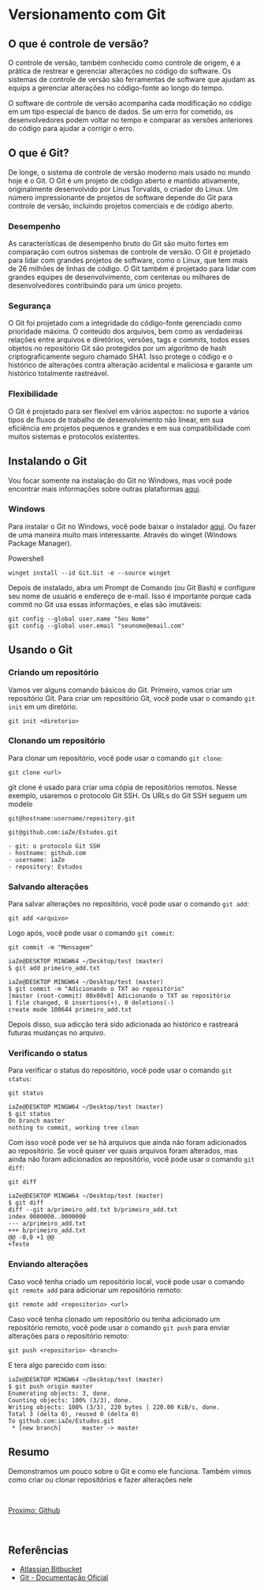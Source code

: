 # Versionamento com Git

## O que é controle de versão?

O controle de versão, também conhecido como controle de origem, é a prática de restrear e gerenciar alterações no código do software. Os sistemas de controle de versão são ferramentas de software que ajudam as equips a gerenciar alterações no código-fonte ao longo do tempo.

O software de controle de versão acompanha cada modificação no código em um tipo especial de banco de dados. Se um erro for cometido, os desenvolvedores podem voltar no tempo e comparar as versões anteriores do código para ajudar a corrigir o erro.

## O que é Git?

De longe, o sistema de controle de versão moderno mais usado no mundo hoje é o Git. O Git é um projeto de código aberto e mantido ativamente, originalmente desenvolvido por Linus Torvalds, o criador do Linux. Um número impressionante de projetos de software depende do Git para controle de versão, incluindo projetos comerciais e de código aberto.

### Desempenho

As características de desempenho bruto do Git são muito fortes em comparação com outros sistemas de controle de versão. O Git é projetado para lidar com grandes projetos de software, como o Linux, que tem mais de 26 milhões de linhas de código. O Git também é projetado para lidar com grandes equipes de desenvolvimento, com centenas ou milhares de desenvolvedores contribuindo para um único projeto.

### Segurança

O Git foi projetado com a integridade do código-fonte gerenciado como prioridade máxima. O conteúdo dos arquivos, bem como as verdadeiras relações entre arquivos e diretórios, versões, tags e commits, todos esses objetos no repositório Git são protegidos por um algoritmo de hash criptograficamente seguro chamado SHA1. Isso protege o código e o histórico de alterações contra alteração acidental e maliciosa e garante um histórico totalmente rastreável.

### Flexibilidade

O Git é projetado para ser flexível em vários aspectos: no suporte a vários tipos de fluxos de trabalho de desenvolvimento não linear, em sua eficiência em projetos pequenos e grandes e em sua compatibilidade com muitos sistemas e protocolos existentes.

## Instalando o Git

Vou focar somente na instalação do Git no Windows, mas você pode encontrar mais informações sobre outras plataformas [aqui](https://git-scm.com/book/en/v2/Getting-Started-Installing-Git).

### Windows

Para instalar o Git no Windows, você pode baixar o instalador [aqui](https://git-scm.com/download/win). Ou fazer de uma maneira muito mais interessante. Através do winget (Windows Package Manager).


Powershell
```
winget install --id Git.Git -e --source winget
```

Depois de instalado, abra um Prompt de Comando (ou Git Bash) e configure seu nome de usuário e endereço de e-mail. Isso é importante porque cada commit no Git usa essas informações, e elas são imutáveis:

```
git config --global user.name "Seu Nome"
git config --global user.email "seunome@email.com"
```

## Usando o Git

### Criando um repositório

Vamos ver alguns comando básicos do Git. Primeiro, vamos criar um repositório Git. Para criar um repositório Git, você pode usar o comando `git init` em um diretório.

```
git init <diretorio>
```

### Clonando um repositório

Para clonar um repositório, você pode usar o comando `git clone`:

```
git clone <url>
```

git clone é usado para criar uma cópia de repositórios remotos. Nesse exemplo, usaremos o protocolo Git SSH. Os URLs do Git SSH seguem um modelo

```
git@hostname:username/repository.git

git@github.com:iaZe/Estudos.git

- git: o protocolo Git SSH
- hostname: github.com
- username: iaZe
- repository: Estudos
```

### Salvando alterações

Para salvar alterações no repositório, você pode usar o comando `git add`:

```
git add <arquivo>
```

Logo após, você pode usar o comando `git commit`:

```
git commit -m "Mensagem"
```

```
iaZe@DESKTOP MINGW64 ~/Desktop/test (master)
$ git add primeiro_add.txt

iaZe@DESKTOP MINGW64 ~/Desktop/test (master)
$ git commit -m "Adicionando o TXT ao repositório"
[master (root-commit) 00x00x0] Adicionando o TXT ao repositório
1 file changed, 0 insertions(+), 0 deletions(-)
create mode 100644 primeiro_add.txt
```

Depois disso, sua adicção terá sido adicionada ao histórico e rastreará futuras mudanças no arquivo.

### Verificando o status

Para verificar o status do repositório, você pode usar o comando `git status`:

```
git status
```

```
iaZe@DESKTOP MINGW64 ~/Desktop/test (master)
$ git status
On branch master
nothing to commit, working tree clean
```

Com isso você pode ver se há arquivos que ainda não foram adicionados ao repositório. Se você quiser ver quais arquivos foram alterados, mas ainda não foram adicionados ao repositório, você pode usar o comando `git diff`:

```
git diff
```

```
iaZe@DESKTOP MINGW64 ~/Desktop/test (master)
$ git diff
diff --git a/primeiro_add.txt b/primeiro_add.txt
index 0000000..0000000
--- a/primeiro_add.txt
+++ b/primeiro_add.txt
@@ -0,0 +1 @@
+Teste
```

### Enviando alterações

Caso você tenha criado um repositório local, você pode usar o comando `git remote add` para adicionar um repositório remoto:

```
git remote add <repositorio> <url>
```

Caso você tenha clonado um repositório ou tenha adicionado um repositório remoto, você pode usar o comando `git push` para enviar alterações para o repositório remoto:

```
git push <repositorio> <branch>
```

E tera algo parecido com isso:

```
iaZe@DESKTOP MINGW64 ~/Desktop/test (master)
$ git push origin master
Enumerating objects: 3, done.
Counting objects: 100% (3/3), done.
Writing objects: 100% (3/3), 220 bytes | 220.00 KiB/s, done.
Total 3 (delta 0), reused 0 (delta 0)
To github.com:iaZe/Estudos.git
 * [new branch]      master -> master
```

## Resumo

Demonstramos um pouco sobre o Git e como ele funciona. Também vimos como criar ou clonar repositórios e fazer alterações nele

<br>

[Proximo: Github](github.md)

<br>

## Referências

* [Atlassian Bitbucket](https://www.atlassian.com/br/git/tutorials/what-is-version-control)
* [Git - Documentação Oficial](https://git-scm.com/doc)
